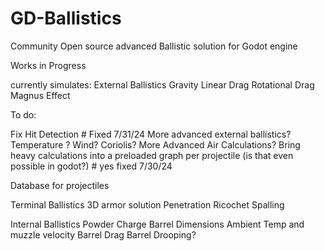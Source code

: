 # GD-Ballistics

Community Open source advanced Ballistic solution for Godot engine



Works in Progress

currently simulates:
     External Ballistics
          Gravity
          Linear Drag
          Rotational Drag
          Magnus Effect
          

To do:

Fix Hit Detection # Fixed 7/31/24
More advanced external ballistics?
     Temperature ?
     Wind?
     Coriolis?
     More Advanced Air Calculations?
Bring heavy calculations into a preloaded graph per projectile (is that even possible in godot?) # yes fixed 7/30/24

Database for projectiles


Terminal Ballistics
     3D armor solution 
     Penetration
     Ricochet
     Spalling
     
Internal Ballistics
     Powder Charge
     Barrel Dimensions
     Ambient Temp and muzzle velocity
     Barrel Drag
          Barrel Drooping?

